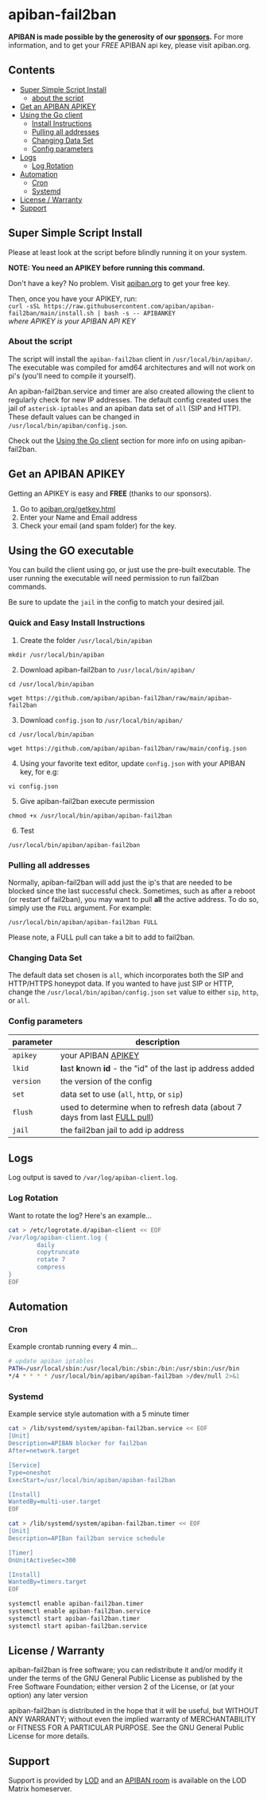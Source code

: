 # apiban-fail2ban

**APIBAN is made possible by the generosity of our [sponsors](https://apiban.org/doc.html#sponsors).** For more information, and to get your _FREE_ APIBAN api key, please visit apiban.org.

## Contents

* [Super Simple Script Install](#super-simple-script-install)
  * [about the script](#about-the-script)
* [Get an APIBAN APIKEY](#get-an-apiban-apikey)
* [Using the Go client](#using-the-go-executable)
  * [Install Instructions](#quick-and-easy-install-instructions)
  * [Pulling all addresses](#pulling-all-addresses)
  * [Changing Data Set](#changing-data-set)
  * [Config parameters](#config-parameters)
* [Logs](#logs)
  * [Log Rotation](#log-Rotation)
* [Automation](#automation)
  * [Cron](#cron)
  * [Systemd](#systemd)
* [License / Warranty](#license--warranty)
* [Support](#support)

## Super Simple Script Install

Please at least look at the script before blindly running it on your system.

**NOTE: You need an APIKEY before running this command.**

Don't have a key? No problem. Visit [apiban.org](https://apiban.org) to get your free key.

Then, once you have your APIKEY, run:  
`curl -sSL https://raw.githubusercontent.com/apiban/apiban-fail2ban/main/install.sh | bash -s -- APIBANKEY`  
_where APIKEY is your APIBAN API KEY_

### About the script

The script will install the `apiban-fail2ban` client in `/usr/local/bin/apiban/`. The executable was compiled for amd64 architectures and will not work on pi's (you'll need to compile it yourself).

An apiban-fail2ban.service and timer are also created allowing the client to regularly check for new IP addresses. The default config created uses the jail of `asterisk-iptables` and an apiban data set of `all` (SIP and HTTP). These default values can be changed in `/usr/local/bin/apiban/config.json`.

Check out the [Using the Go client](#using-the-go-executable) section for more info on using apiban-fail2ban.

## Get an APIBAN APIKEY

Getting an APIKEY is easy and **FREE** (thanks to our sponsors).

1. Go to [apiban.org/getkey.html](https://apiban.org/getkey.html)
2. Enter your Name and Email address
3. Check your email (and spam folder) for the key.

## Using the GO executable

You can build the client using go, or just use the pre-built executable. The user running the executable will need permission to run fail2ban commands.

Be sure to update the `jail` in the config to match your desired jail.

### Quick and Easy Install Instructions

1. Create the folder `/usr/local/bin/apiban`
  
```shell 
mkdir /usr/local/bin/apiban 
```

2. Download apiban-fail2ban to `/usr/local/bin/apiban/`
    
```shell 
cd /usr/local/bin/apiban    
```

```shell 
wget https://github.com/apiban/apiban-fail2ban/raw/main/apiban-fail2ban
```

3. Download `config.json` to `/usr/local/bin/apiban/`

```shell
cd /usr/local/bin/apiban
```

```shell
wget https://github.com/apiban/apiban-fail2ban/raw/main/config.json
```

4. Using your favorite text editor, update `config.json` with your APIBAN key, for e.g:

```shell
vi config.json
```

5. Give apiban-fail2ban execute permission

```shell
chmod +x /usr/local/bin/apiban/apiban-fail2ban
```

6. Test

```shell 
/usr/local/bin/apiban/apiban-fail2ban 
```

### Pulling all addresses

Normally, apiban-fail2ban will add just the ip's that are needed to be blocked since the last successful check. Sometimes, such as after a reboot (or restart of fail2ban), you may want to pull **all** the active address. To do so, simply use the `FULL` argument. For example:

`/usr/local/bin/apiban/apiban-fail2ban FULL`

Please note, a FULL pull can take a bit to add to fail2ban.

### Changing Data Set

The default data set chosen is `all`, which incorporates both the SIP and HTTP/HTTPS honeypot data. If you wanted to have just SIP or HTTP, change the `/usr/local/bin/apiban/config.json` `set` value to either `sip`, `http`, or `all`.

### Config parameters

| parameter | description |
| --- | --- |
| `apikey` | your APIBAN [APIKEY](#get-an-apiban-apikey) |
| `lkid` | **l**ast **k**nown **id** - the "id" of the last ip address added |
| `version` | the version of the config |
| `set` | data set to use (`all`, `http`, or `sip`) |
| `flush` | used to determine when to refresh data (about 7 days from last [FULL pull](#pulling-all-addresses))
| `jail` | the fail2ban jail to add ip address |

## Logs

Log output is saved to `/var/log/apiban-client.log`. 

### Log Rotation

Want to rotate the log? Here's an example...

```bash
cat > /etc/logrotate.d/apiban-client << EOF
/var/log/apiban-client.log {
        daily
        copytruncate
        rotate 7
        compress
}
EOF
```

## Automation

### Cron

Example crontab running every 4 min...

```bash
# update apiban iptables
PATH=/usr/local/sbin:/usr/local/bin:/sbin:/bin:/usr/sbin:/usr/bin
*/4 * * * * /usr/local/bin/apiban/apiban-fail2ban >/dev/null 2>&1
```

### Systemd

Example service style automation with a 5 minute timer

```bash
cat > /lib/systemd/system/apiban-fail2ban.service << EOF
[Unit]
Description=APIBAN blocker for fail2ban
After=network.target

[Service]
Type=oneshot
ExecStart=/usr/local/bin/apiban/apiban-fail2ban

[Install]
WantedBy=multi-user.target
EOF

cat > /lib/systemd/system/apiban-fail2ban.timer << EOF
[Unit]
Description=APIBan fail2ban service schedule

[Timer]
OnUnitActiveSec=300

[Install]
WantedBy=timers.target
EOF

systemctl enable apiban-fail2ban.timer
systemctl enable apiban-fail2ban.service
systemctl start apiban-fail2ban.timer
systemctl start apiban-fail2ban.service
```

## License / Warranty

apiban-fail2ban is free software; you can redistribute it and/or modify it under the terms of the GNU General Public License as published by the Free Software Foundation; either version 2 of the License, or (at your option) any later version

apiban-fail2ban is distributed in the hope that it will be useful, but WITHOUT ANY WARRANTY; without even the implied warranty of MERCHANTABILITY or FITNESS FOR A PARTICULAR PURPOSE. See the GNU General Public License for more details.

## Support

Support is provided by [LOD](https://lod.com/) and an [APIBAN room](https://matrix.to/#/#apiban:matrix.lod.com) is available on the LOD Matrix homeserver.

